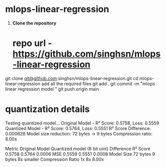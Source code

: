 # mlops-linear-regression


1. **Clone the repository** 
   # repo url - https://github.com/singhsn/mlops-linear-regression


git clone git@github.com:singhsn/mlops-linear-regression.git
cd mlops-linear-regression
add all the required files 
git add .
git commit -m "mlops linear regression model "
git push origin main 



# quantization details 

Testing quantized model...
Original Model - R² Score: 0.5758, Loss: 0.5559
Quantized Model - R² Score: 0.5764, Loss: 0.5551
R² Score Difference: 0.000628
Model size reduction: 72 bytes -> 9 bytes
Compression ratio: 8.00x


Metric 	        Original Model 	    Quantized model (8 bit uint)	Difference 
R² Score	        0.5758	                    0.5764	                0.0006
MSE	                0.5559	                    0.5551	                0.0008
Model Size	        72 bytes	                9 bytes	                8x smaller
Compression Ratio	1x	                        8x	                    8.00x
			



